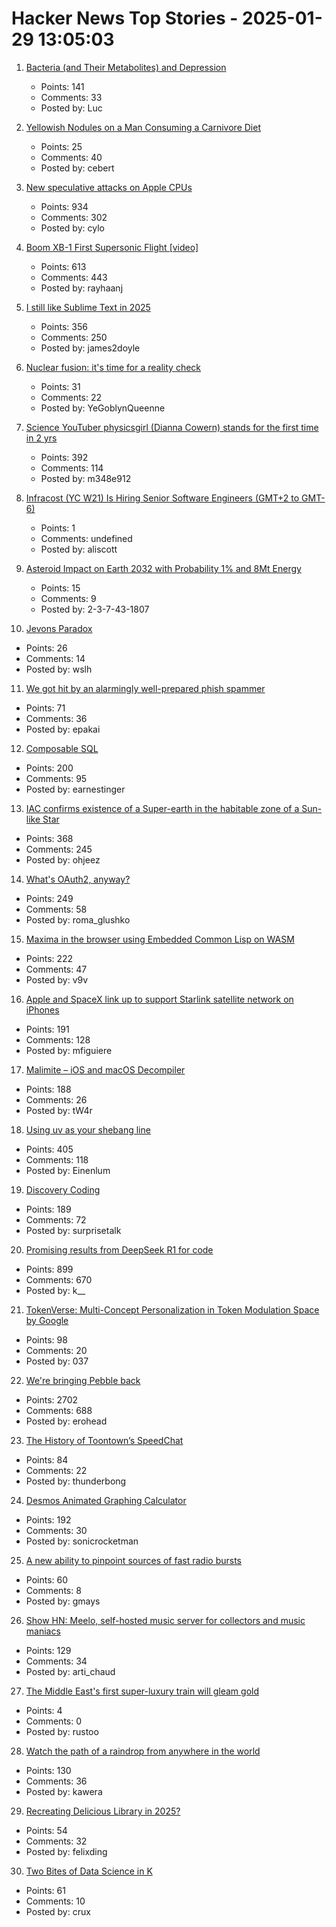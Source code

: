 # Hacker News Top Stories - 2025-01-29 13:05:03

1. [Bacteria (and Their Metabolites) and Depression](https://www.science.org/content/blog-post/bacteria-and-their-metabolites-and-depression)
   - Points: 141
   - Comments: 33
   - Posted by: Luc

2. [Yellowish Nodules on a Man Consuming a Carnivore Diet](https://jamanetwork.com/journals/jamacardiology/article-abstract/2828915?resultClick=1)
   - Points: 25
   - Comments: 40
   - Posted by: cebert

3. [New speculative attacks on Apple CPUs](https://predictors.fail/)
   - Points: 934
   - Comments: 302
   - Posted by: cylo

4. [Boom XB-1 First Supersonic Flight [video]](https://www.youtube.com/watch?v=-qisIViAHwI)
   - Points: 613
   - Comments: 443
   - Posted by: rayhaanj

5. [I still like Sublime Text in 2025](https://ohdoylerules.com/workflows/why-i-still-like-sublime-text-in-2025/)
   - Points: 356
   - Comments: 250
   - Posted by: james2doyle

6. [Nuclear fusion: it's time for a reality check](https://www.theguardian.com/science/2025/jan/22/nuclear-fusion-its-time-for-a-reality-check)
   - Points: 31
   - Comments: 22
   - Posted by: YeGoblynQueenne

7. [Science YouTuber physicsgirl (Dianna Cowern) stands for the first time in 2 yrs](https://www.youtube.com/shorts/2ntx91cOYEc)
   - Points: 392
   - Comments: 114
   - Posted by: m348e912

8. [Infracost (YC W21) Is Hiring Senior Software Engineers (GMT+2 to GMT-6)](https://infracost.notion.site/Join-the-team-6512e4f4a89d4fc5b7a112583c0a1c3c)
   - Points: 1
   - Comments: undefined
   - Posted by: aliscott

9. [Asteroid Impact on Earth 2032 with Probability 1% and 8Mt Energy](https://cneos.jpl.nasa.gov/sentry/details.html)
   - Points: 15
   - Comments: 9
   - Posted by: 2-3-7-43-1807

10. [Jevons Paradox](https://en.wikipedia.org/wiki/Jevons_paradox)
   - Points: 26
   - Comments: 14
   - Posted by: wslh

11. [We got hit by an alarmingly well-prepared phish spammer](https://utcc.utoronto.ca/~cks/space/blog/spam/WellPreparedPhishSpammer)
   - Points: 71
   - Comments: 36
   - Posted by: epakai

12. [Composable SQL](https://borretti.me/article/composable-sql)
   - Points: 200
   - Comments: 95
   - Posted by: earnestinger

13. [IAC confirms existence of a Super-earth in the habitable zone of a Sun-like Star](https://www.iac.es/en/outreach/news/iac-confirms-existence-super-earth-habitable-zone-sun-star)
   - Points: 368
   - Comments: 245
   - Posted by: ohjeez

14. [What's OAuth2, anyway?](https://www.romaglushko.com/blog/whats-aouth2/)
   - Points: 249
   - Comments: 58
   - Posted by: roma_glushko

15. [Maxima in the browser using Embedded Common Lisp on WASM](https://maxima-on-wasm.pages.dev/)
   - Points: 222
   - Comments: 47
   - Posted by: v9v

16. [Apple and SpaceX link up to support Starlink satellite network on iPhones](https://www.bloomberg.com/news/articles/2025-01-29/apple-and-spacex-link-up-to-support-starlink-satellite-network-on-iphones)
   - Points: 191
   - Comments: 128
   - Posted by: mfiguiere

17. [Malimite – iOS and macOS Decompiler](https://github.com/LaurieWired/Malimite)
   - Points: 188
   - Comments: 26
   - Posted by: tW4r

18. [Using uv as your shebang line](https://akrabat.com/using-uv-as-your-shebang-line/)
   - Points: 405
   - Comments: 118
   - Posted by: Einenlum

19. [Discovery Coding](https://jimmyhmiller.github.io/discovery-coding)
   - Points: 189
   - Comments: 72
   - Posted by: surprisetalk

20. [Promising results from DeepSeek R1 for code](https://simonwillison.net/2025/Jan/27/llamacpp-pr/)
   - Points: 899
   - Comments: 670
   - Posted by: k__

21. [TokenVerse: Multi-Concept Personalization in Token Modulation Space by Google](https://token-verse.github.io/)
   - Points: 98
   - Comments: 20
   - Posted by: 037

22. [We're bringing Pebble back](https://repebble.com/)
   - Points: 2702
   - Comments: 688
   - Posted by: erohead

23. [The History of Toontown’s SpeedChat](http://habitatchronicles.com/2007/03/the-untold-history-of-toontowns-speedchat-or-blockchattm-from-disney-finally-arrives/)
   - Points: 84
   - Comments: 22
   - Posted by: thunderbong

24. [Desmos Animated Graphing Calculator](https://www.desmos.com/)
   - Points: 192
   - Comments: 30
   - Posted by: sonicrocketman

25. [A new ability to pinpoint sources of fast radio bursts](https://news.berkeley.edu/2025/01/21/astronomers-thought-they-understood-fast-radio-bursts-a-recent-one-calls-that-into-question/)
   - Points: 60
   - Comments: 8
   - Posted by: gmays

26. [Show HN: Meelo, self-hosted music server for collectors and music maniacs](https://github.com/Arthi-chaud/Meelo)
   - Points: 129
   - Comments: 34
   - Posted by: arti_chaud

27. [The Middle East's first super-luxury train will gleam gold](https://www.cnn.com/travel/dream-of-the-desert-saudi-arabia-train/index.html)
   - Points: 4
   - Comments: 0
   - Posted by: rustoo

28. [Watch the path of a raindrop from anywhere in the world](https://river-runner-global.samlearner.com/)
   - Points: 130
   - Comments: 36
   - Posted by: kawera

29. [Recreating Delicious Library in 2025?](https://dingyu.me/blog/recreating-delicious-library-in-2025)
   - Points: 54
   - Comments: 32
   - Posted by: felixding

30. [Two Bites of Data Science in K](https://blog.zdsmith.com/posts/two-bites-of-data-science-in-k.html)
   - Points: 61
   - Comments: 10
   - Posted by: crux


